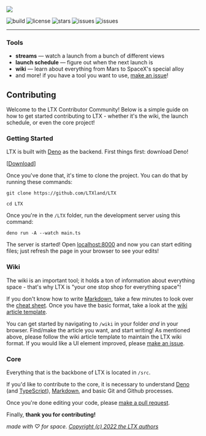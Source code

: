 [![](https://ltx.deno.dev/bin/cover.svg)](https://ltx.deno.dev)

![build](https://img.shields.io/github/workflow/status/LTXland/ltx/Deno?color=ff9a51) ![license](https://img.shields.io/github/license/LTXland/ltx?color=ff9a51) ![stars](https://img.shields.io/github/stars/LTXland/ltx?color=ff9a51) ![issues](https://img.shields.io/github/issues/LTXland/ltx?color=ff9a51) ![issues](https://img.shields.io/tokei/lines/github/LTXland/ltx?color=ff9a51)

---

### Tools

- **streams** — watch a launch from a bunch of different views
- **launch schedule** — figure out when the next launch is
- **wiki** — learn about everything from Mars to SpaceX's special alloy
- and more! if you have a tool you want to use, [make an issue](https://github.com/LTXland/ltx/issues/new)!

## Contributing
Welcome to the LTX Contributor Community! Below is a simple guide on how to get started contributing to LTX - whether it's the wiki, the launch schedule, or even the core project!

### Getting Started
LTX is built with [Deno](https://deno.land) as the backend. First things first: download Deno!

[[Download](https://deno.land/#installation)]

Once you've done that, it's time to clone the project. You can do that by running these commands:

```
git clone https://github.com/LTXland/LTX

cd LTX
```

Once you're in the `/LTX` folder, run the development server using this command:

```
deno run -A --watch main.ts
```

The server is started! Open [localhost:8000](http://localhost:8000) and now you can start editing files; just refresh the page in your browser to see your edits!

### Wiki
The wiki is an important tool; it holds a ton of information about everything space - that's why LTX is "your one stop shop for everything space"! 

If you don't know how to write [Markdown](https://daringfireball.net/projects/markdown/), take a few minutes to look over the [cheat sheet](https://www.markdownguide.org/cheat-sheet/). Once you have the basic format, take a look at the [wiki article template](https://github.com/LTXland/LTX/blob/main/wiki/template.md?plain=1).

You can get started by navigating to `/wiki` in your folder *and* in your browser. Find/make the article you want, and start writing! As mentioned above, please follow the wiki article template to maintain the LTX wiki format. If you would like a UI element improved, please [make an issue](https://github.com/LTXland/LTX/issues/new).

### Core
Everything that is the backbone of LTX is located in `/src`. 

If you'd like to contribute to the core, it is necessary to understand [Deno](https://deno.land) (and [TypeScript](https://typescriptlang.org)), [Markdown](https://daringfireball.net/projects/markdown/), and basic Git and Github processes.

Once you're done editing your code, please [make a pull request](https://github.com/LTXland/LTX/compare).

Finally, **thank you for contributing!**

*made with ♡ for space. [Copyright (c) 2022 the LTX authors](https://github.com/LTXland/ltx/blob/main/LICENSE)*